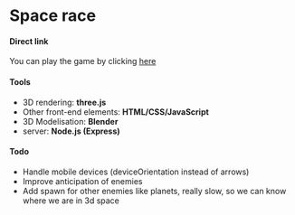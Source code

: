 # Space race

#### Direct link

You can play the game by clicking [here](http://51.38.68.118:8080)

#### Tools

- 3D rendering: **three.js**
- Other front-end elements: **HTML/CSS/JavaScript**
- 3D Modelisation: **Blender**
- server: **Node.js (Express)**

#### Todo

- Handle mobile devices (deviceOrientation instead of arrows)
- Improve anticipation of enemies
- Add spawn for other enemies like planets, really slow, so we can know where we are in 3d space
